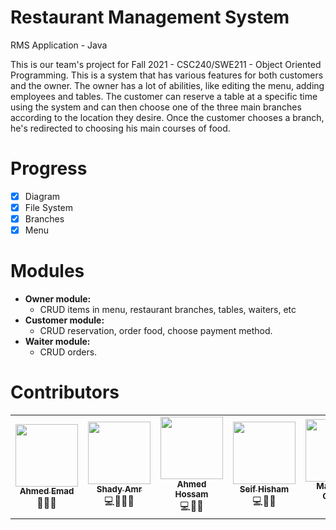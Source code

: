 # Restaurant Management System
RMS Application - Java

This is our team's project for Fall 2021 - CSC240/SWE211 - Object Oriented Programming. This is a system that has various features for both customers and the owner. The owner has a lot of abilities, like editing the menu, adding employees and tables. The customer can reserve a table at a specific time using the system and can then choose one of the three main branches according to the location they desire. Once the customer chooses a branch, he's redirected to choosing his main courses of food.

# Progress
* [x] Diagram
* [x] File System
* [x] Branches
* [x] Menu

# Modules
   - **Owner module:**
     - CRUD items in menu, restaurant branches, tables,
waiters, etc
   - **Customer module:**
     - CRUD reservation, order food, choose payment
method.
   - **Waiter module:**
     - CRUD orders.

# Contributors
<!-- ALL-CONTRIBUTORS-LIST:START - Do not remove or modify this section -->
<!-- prettier-ignore-start -->
<!-- markdownlint-disable -->
<table>
  <tr>
    <td align="center"><a href="https://github.com/ahmedemad2222"><img src="https://i.imgur.com/w04eNYo.png" width="100px;" alt=""/><br /><sub><b>Ahmed Emad</b></sub></a><br /> 👑🎨🤔</td>
    <td align="center"><a href="https://github.com/shadyamr"><img src="https://i.imgur.com/w04eNYo.png" width="100px;" alt=""/><br /><sub><b>Shady Amr</b></sub></a><br /> 💻📖📆📓</td>
    <td align="center"><a href="https://github.com/XIK9"><img src="https://i.imgur.com/w04eNYo.png" width="100px;" alt=""/><br /><sub><b>Ahmed Hossam</b></sub></a><br /> 💻📖📓</td>
    <td align="center"><a href="https://github.com/seif1118"><img src="https://i.imgur.com/w04eNYo.png" width="100px;" alt=""/><br /><sub><b>Seif Hisham</b></sub></a><br /> 💻📓🤔</td>
    <td align="center"><a href="https://kentcdodds.com"><img src="https://i.imgur.com/w04eNYo.png" width="100px;" alt=""/><br /><sub><b>Mahmoud Osama</b></sub></a><br /> 🎨</td>
</table>

<!-- markdownlint-restore -->
<!-- prettier-ignore-end -->

<!-- ALL-CONTRIBUTORS-LIST:END -->
